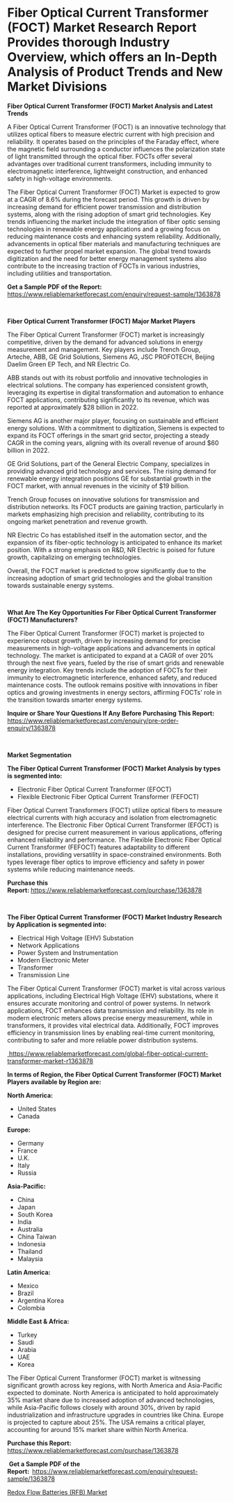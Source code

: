 <p><h1>Fiber Optical Current Transformer (FOCT) Market Research Report Provides thorough Industry Overview, which offers an In-Depth Analysis of Product Trends and New Market Divisions</h1></p><p><strong>Fiber Optical Current Transformer (FOCT) Market Analysis and Latest Trends</strong></p>
<p><p>A Fiber Optical Current Transformer (FOCT) is an innovative technology that utilizes optical fibers to measure electric current with high precision and reliability. It operates based on the principles of the Faraday effect, where the magnetic field surrounding a conductor influences the polarization state of light transmitted through the optical fiber. FOCTs offer several advantages over traditional current transformers, including immunity to electromagnetic interference, lightweight construction, and enhanced safety in high-voltage environments.</p><p>The Fiber Optical Current Transformer (FOCT) Market is expected to grow at a CAGR of 8.6% during the forecast period. This growth is driven by increasing demand for efficient power transmission and distribution systems, along with the rising adoption of smart grid technologies. Key trends influencing the market include the integration of fiber optic sensing technologies in renewable energy applications and a growing focus on reducing maintenance costs and enhancing system reliability. Additionally, advancements in optical fiber materials and manufacturing techniques are expected to further propel market expansion. The global trend towards digitization and the need for better energy management systems also contribute to the increasing traction of FOCTs in various industries, including utilities and transportation.</p></p>
<p><strong>Get a Sample PDF of the Report:&nbsp;</strong> <a href="https://www.reliablemarketforecast.com/enquiry/request-sample/1363878?utm_campaign=1893&utm_medium=2&utm_source=Github&utm_content=ia&utm_term=13022025&utm_id=fiber-optical-current-transformer-foct">https://www.reliablemarketforecast.com/enquiry/request-sample/1363878</a></p>
<p>&nbsp;</p>
<p><strong>Fiber Optical Current Transformer (FOCT) Major Market Players</strong></p>
<p><p>The Fiber Optical Current Transformer (FOCT) market is increasingly competitive, driven by the demand for advanced solutions in energy measurement and management. Key players include Trench Group, Arteche, ABB, GE Grid Solutions, Siemens AG, JSC PROFOTECH, Beijing Daelim Green EP Tech, and NR Electric Co.</p><p>ABB stands out with its robust portfolio and innovative technologies in electrical solutions. The company has experienced consistent growth, leveraging its expertise in digital transformation and automation to enhance FOCT applications, contributing significantly to its revenue, which was reported at approximately $28 billion in 2022.</p><p>Siemens AG is another major player, focusing on sustainable and efficient energy solutions. With a commitment to digitization, Siemens is expected to expand its FOCT offerings in the smart grid sector, projecting a steady CAGR in the coming years, aligning with its overall revenue of around $60 billion in 2022.</p><p>GE Grid Solutions, part of the General Electric Company, specializes in providing advanced grid technology and services. The rising demand for renewable energy integration positions GE for substantial growth in the FOCT market, with annual revenues in the vicinity of $19 billion.</p><p>Trench Group focuses on innovative solutions for transmission and distribution networks. Its FOCT products are gaining traction, particularly in markets emphasizing high precision and reliability, contributing to its ongoing market penetration and revenue growth.</p><p>NR Electric Co has established itself in the automation sector, and the expansion of its fiber-optic technology is anticipated to enhance its market position. With a strong emphasis on R&D, NR Electric is poised for future growth, capitalizing on emerging technologies.</p><p>Overall, the FOCT market is predicted to grow significantly due to the increasing adoption of smart grid technologies and the global transition towards sustainable energy systems.</p></p>
<p>&nbsp;</p>
<p><strong>What Are The Key Opportunities For Fiber Optical Current Transformer (FOCT) Manufacturers?</strong></p>
<p><p>The Fiber Optical Current Transformer (FOCT) market is projected to experience robust growth, driven by increasing demand for precise measurements in high-voltage applications and advancements in optical technology. The market is anticipated to expand at a CAGR of over 20% through the next five years, fueled by the rise of smart grids and renewable energy integration. Key trends include the adoption of FOCTs for their immunity to electromagnetic interference, enhanced safety, and reduced maintenance costs. The outlook remains positive with innovations in fiber optics and growing investments in energy sectors, affirming FOCTs' role in the transition towards smarter energy systems.</p></p>
<p><strong>Inquire or Share Your Questions If Any Before Purchasing This Report:</strong> <a href="https://www.reliablemarketforecast.com/enquiry/pre-order-enquiry/1363878?utm_campaign=1893&utm_medium=2&utm_source=Github&utm_content=ia&utm_term=13022025&utm_id=fiber-optical-current-transformer-foct">https://www.reliablemarketforecast.com/enquiry/pre-order-enquiry/1363878</a></p>
<p>&nbsp;</p>
<p><strong>Market Segmentation</strong></p>
<p><strong>The Fiber Optical Current Transformer (FOCT) Market Analysis by types is segmented into:</strong></p>
<p><ul><li>Electronic Fiber Optical Current Transformer (EFOCT)</li><li>Flexible Electronic Fiber Optical Current Transformer (FEFOCT)</li></ul></p>
<p><p>Fiber Optical Current Transformers (FOCT) utilize optical fibers to measure electrical currents with high accuracy and isolation from electromagnetic interference. The Electronic Fiber Optical Current Transformer (EFOCT) is designed for precise current measurement in various applications, offering enhanced reliability and performance. The Flexible Electronic Fiber Optical Current Transformer (FEFOCT) features adaptability to different installations, providing versatility in space-constrained environments. Both types leverage fiber optics to improve efficiency and safety in power systems while reducing maintenance needs.</p></p>
<p><strong>Purchase this Report:&nbsp;</strong><a href="https://www.reliablemarketforecast.com/purchase/1363878?utm_campaign=1893&utm_medium=2&utm_source=Github&utm_content=ia&utm_term=13022025&utm_id=fiber-optical-current-transformer-foct">https://www.reliablemarketforecast.com/purchase/1363878</a></p>
<p>&nbsp;</p>
<p><strong>The Fiber Optical Current Transformer (FOCT) Market Industry Research by Application is segmented into:</strong></p>
<p><ul><li>Electrical High Voltage (EHV) Substation</li><li>Network Applications</li><li>Power System and Instrumentation</li><li>Modern Electronic Meter</li><li>Transformer</li><li>Transmission Line</li></ul></p>
<p><p>The Fiber Optical Current Transformer (FOCT) market is vital across various applications, including Electrical High Voltage (EHV) substations, where it ensures accurate monitoring and control of power systems. In network applications, FOCT enhances data transmission and reliability. Its role in modern electronic meters allows precise energy measurement, while in transformers, it provides vital electrical data. Additionally, FOCT improves efficiency in transmission lines by enabling real-time current monitoring, contributing to safer and more reliable power distribution systems.</p></p>
<p><a href="https://www.reliablemarketforecast.com/global-fiber-optical-current-transformer-market-r1363878?utm_campaign=1893&utm_medium=2&utm_source=Github&utm_content=ia&utm_term=13022025&utm_id=fiber-optical-current-transformer-foct">&nbsp;https://www.reliablemarketforecast.com/global-fiber-optical-current-transformer-market-r1363878</a></p>
<p><strong>In terms of Region, the Fiber Optical Current Transformer (FOCT) Market Players available by Region are:</strong></p>
<p>
    <p> <strong> North America: </strong>
        <ul>
            <li>United States</li>
            <li>Canada</li>
        </ul>
        </p> 
    <p> <strong> Europe: </strong>
        <ul>
            <li>Germany</li>
            <li>France</li>
            <li>U.K.</li>
            <li>Italy</li>
            <li>Russia</li>
        </ul>
        </p> 
    <p> <strong> Asia-Pacific: </strong>
        <ul>
            <li>China</li>
            <li>Japan</li>
            <li>South Korea</li>
            <li>India</li>
            <li>Australia</li>
            <li>China Taiwan</li>
            <li>Indonesia</li>
            <li>Thailand</li>
            <li>Malaysia</li>
        </ul>
        </p> 
    <p> <strong> Latin America: </strong>
        <ul>
            <li>Mexico</li>
            <li>Brazil</li>
            <li>Argentina Korea</li>
            <li>Colombia</li>
        </ul>
        </p> 
    <p> <strong> Middle East & Africa: </strong>
        <ul>
            <li>Turkey</li>
            <li>Saudi</li>
            <li>Arabia</li>
            <li>UAE</li>
            <li>Korea</li>
        </ul>
    </p>
    </p>
<p><p>The Fiber Optical Current Transformer (FOCT) market is witnessing significant growth across key regions, with North America and Asia-Pacific expected to dominate. North America is anticipated to hold approximately 35% market share due to increased adoption of advanced technologies, while Asia-Pacific follows closely with around 30%, driven by rapid industrialization and infrastructure upgrades in countries like China. Europe is projected to capture about 25%. The USA remains a critical player, accounting for around 15% market share within North America.</p></p>
<p><strong>Purchase this Report: </strong><a href="https://www.reliablemarketforecast.com/purchase/1363878?utm_campaign=1893&utm_medium=2&utm_source=Github&utm_content=ia&utm_term=13022025&utm_id=fiber-optical-current-transformer-foct">https://www.reliablemarketforecast.com/purchase/1363878</a></p>
<p>&nbsp;<strong>Get a Sample PDF of the Report:&nbsp;&nbsp;</strong><a href="https://www.reliablemarketforecast.com/enquiry/request-sample/1363878?utm_campaign=1893&utm_medium=2&utm_source=Github&utm_content=ia&utm_term=13022025&utm_id=fiber-optical-current-transformer-foct">https://www.reliablemarketforecast.com/enquiry/request-sample/1363878</a></p>
<p><strong></strong></p>
<p><p><a href="https://github.com/PeterParrish5/Market-Research-Report-List-7/blob/main/redox-flow-batteries-rfb-market.md?utm_campaign=1893&utm_medium=2&utm_source=Github&utm_content=ia&utm_term=13022025&utm_id=fiber-optical-current-transformer-foct">Redox Flow Batteries (RFB) Market</a></p></p>